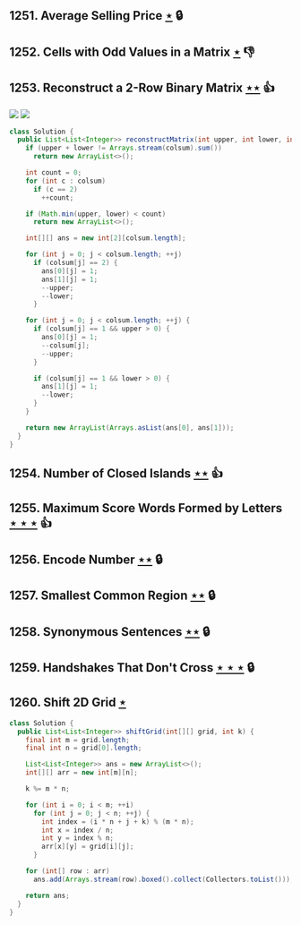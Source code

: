 ## 1251. Average Selling Price [$\star$](https://leetcode.com/problems/average-selling-price) 🔒

## 1252. Cells with Odd Values in a Matrix [$\star$](https://leetcode.com/problems/cells-with-odd-values-in-a-matrix) :thumbsdown:

## 1253. Reconstruct a 2-Row Binary Matrix [$\star\star$](https://leetcode.com/problems/reconstruct-a-2-row-binary-matrix) :thumbsup:

![](https://img.shields.io/badge/-Greedy-0B346E.svg?style=flat-square) ![](https://img.shields.io/badge/-Math-434343.svg?style=flat-square)

```java
class Solution {
  public List<List<Integer>> reconstructMatrix(int upper, int lower, int[] colsum) {
    if (upper + lower != Arrays.stream(colsum).sum())
      return new ArrayList<>();

    int count = 0;
    for (int c : colsum)
      if (c == 2)
        ++count;

    if (Math.min(upper, lower) < count)
      return new ArrayList<>();

    int[][] ans = new int[2][colsum.length];

    for (int j = 0; j < colsum.length; ++j)
      if (colsum[j] == 2) {
        ans[0][j] = 1;
        ans[1][j] = 1;
        --upper;
        --lower;
      }

    for (int j = 0; j < colsum.length; ++j) {
      if (colsum[j] == 1 && upper > 0) {
        ans[0][j] = 1;
        --colsum[j];
        --upper;
      }

      if (colsum[j] == 1 && lower > 0) {
        ans[1][j] = 1;
        --lower;
      }
    }

    return new ArrayList(Arrays.asList(ans[0], ans[1]));
  }
}
```

## 1254. Number of Closed Islands [$\star\star$](https://leetcode.com/problems/number-of-closed-islands) :thumbsup:

## 1255. Maximum Score Words Formed by Letters [$\star\star\star$](https://leetcode.com/problems/maximum-score-words-formed-by-letters) :thumbsup:

## 1256. Encode Number [$\star\star$](https://leetcode.com/problems/encode-number) 🔒

## 1257. Smallest Common Region [$\star\star$](https://leetcode.com/problems/smallest-common-region) 🔒

## 1258. Synonymous Sentences [$\star\star$](https://leetcode.com/problems/synonymous-sentences) 🔒

## 1259. Handshakes That Don't Cross [$\star\star\star$](https://leetcode.com/problems/handshakes-that-dont-cross) 🔒

## 1260. Shift 2D Grid [$\star$](https://leetcode.com/problems/shift-2d-grid)

```java
class Solution {
  public List<List<Integer>> shiftGrid(int[][] grid, int k) {
    final int m = grid.length;
    final int n = grid[0].length;

    List<List<Integer>> ans = new ArrayList<>();
    int[][] arr = new int[m][n];

    k %= m * n;

    for (int i = 0; i < m; ++i)
      for (int j = 0; j < n; ++j) {
        int index = (i * n + j + k) % (m * n);
        int x = index / n;
        int y = index % n;
        arr[x][y] = grid[i][j];
      }

    for (int[] row : arr)
      ans.add(Arrays.stream(row).boxed().collect(Collectors.toList()));

    return ans;
  }
}
```
